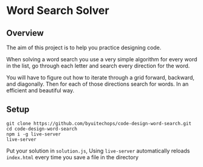 # Word Search Solver

## Overview
The aim of this project is to help you practice designing code. 

When solving a word search you use a very simple algorithm for every word in the list, go through each letter and search every direction for the word. 

You will have to figure out how to iterate through a grid forward, backward, and diagonally. Then for each of those directions search for words. In an efficient and beautiful way.

## Setup

```
git clone https://github.com/byuitechops/code-design-word-search.git
cd code-design-word-search
npm i -g live-server
live-server
```

Put your solution in `solution.js`, Using `live-server` automatically reloads `index.html` every time you save a file in the directory
